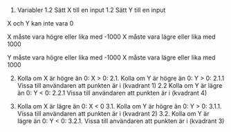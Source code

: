 1. Variabler
	1.2 Sätt X till en input
	1.2 Sätt Y till en input

X och Y kan inte vara 0

X måste vara högre eller lika med -1000
X måste vara lägre eller lika med 1000

Y måste vara högre eller lika med -1000
X måste vara lägre eller lika med 1000

2. Kolla om X är högre än 0: X > 0:
	2.1. Kolla om Y är högre än 0: Y > 0:
		2.1.1 Vissa till användaren att punkten är i (kvadrant 1)
	2.2 Kolla om Y är lägre än 0: Y < 0:
		2.2.1 Vissa till användaren att punkten är i (kvadrant 4)

3. Kolla om X är lägre än 0: X < 0
	3.1. Kolla om Y är högre än 0: Y > 0:
		3.1.1. Vissa till användaren att punkten är i (kvadrant 2)
	3.2. Kolla om Y är lägre än 0: Y < 0:
		3.2.1. Vissa till användaren att punkten är i (kvadrant 3)
